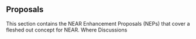 ## Proposals

This section contains the NEAR Enhancement Proposals (NEPs) that cover a fleshed out concept for NEAR. Where Discussions 
